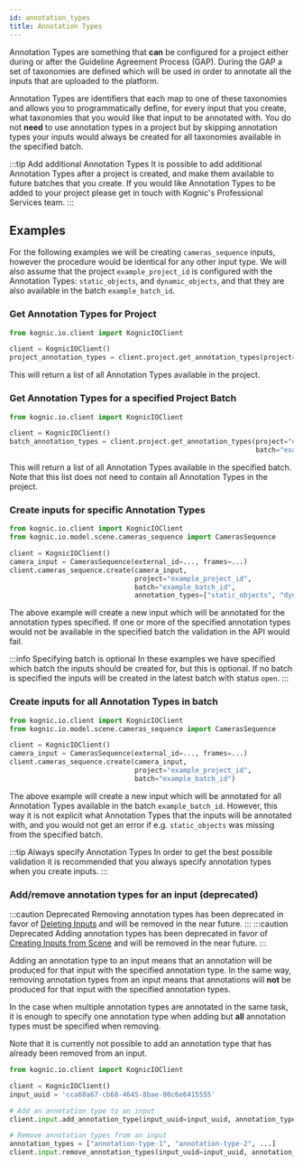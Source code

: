 ```yaml
---
id: annotation_types
title: Annotation Types
---
```


Annotation Types are something that **can** be configured for a project either during or after 
the Guideline Agreement Process (GAP). During the GAP a set of taxonomies are defined
which will be used in order to annotate all the inputs that are uploaded to the platform.

Annotation Types are identifiers that each map to one of these taxonomies and allows you
to programmatically define, for every input that you create, what taxonomies that you
would like that input to be annotated with. You do not **need** to use annotation types
in a project but by skipping annotation types your inputs would always be created for all
taxonomies available in the specified batch.

:::tip Add additional Annotation Types
It is possible to add additional Annotation Types after a project is created, and 
make them available to future batches that you create. If you would like Annotation
Types to be added to your project please get in touch with Kognic's Professional
Services team.
:::

## Examples
For the following examples we will be creating `cameras_sequence` inputs, however the
procedure would be identical for any other input type. We will also assume that the
project `example_project_id` is configured with the Annotation Types:
`static_objects`, and `dynamic_objects`, and that they are also available in the batch
`example_batch_id`.

### Get Annotation Types for Project
```python
from kognic.io.client import KognicIOClient

client = KognicIOClient()
project_annotation_types = client.project.get_annotation_types(project="example_project_id")
```
This will return a list of all Annotation Types available in the project.

### Get Annotation Types for a specified Project Batch
```python
from kognic.io.client import KognicIOClient

client = KognicIOClient()
batch_annotation_types = client.project.get_annotation_types(project="example_project_id",
                                                             batch="example_batch_id")
```
This will return a list of all Annotation Types available in the specified batch. 
Note that this list does not need to contain all Annotation Types in the project.

### Create inputs for specific Annotation Types
```python
from kognic.io.client import KognicIOClient
from kognic.io.model.scene.cameras_sequence import CamerasSequence

client = KognicIOClient()
camera_input = CamerasSequence(external_id=..., frames=...)
client.cameras_sequence.create(camera_input,
                               project="example_project_id",
                               batch="example_batch_id",
                               annotation_types=["static_objects", "dynamic_objects"])
```
The above example will create a new input which will be annotated for the annotation 
types specified. If one or more of the specified annotation types would not be available
in the specified batch the validation in the API would fail. 

:::info Specifying batch is optional
In these examples we have specified which batch the inputs should be created for, but this is optional. If 
no batch is specified the inputs will be created in the latest batch with status `open`. 
:::

### Create inputs for all Annotation Types in batch
```python
from kognic.io.client import KognicIOClient
from kognic.io.model.scene.cameras_sequence import CamerasSequence

client = KognicIOClient()
camera_input = CamerasSequence(external_id=..., frames=...)
client.cameras_sequence.create(camera_input,
                               project="example_project_id",
                               batch="example_batch_id")
```
The above example will create a new input which will be annotated for all Annotation
Types available in the batch `example_batch_id`. However, this way it is not explicit
what Annotation Types that the inputs will be annotated with, and you would not get an
error if e.g. `static_objects` was missing from the specified batch. 

:::tip Always specify Annotation Types
In order to get the best possible validation it is recommended that you always
specify annotation types when you create inputs.
:::

### Add/remove annotation types for an input (deprecated)

:::caution Deprecated
Removing annotation types has been deprecated in favor of 
[Deleting Inputs](/docs/kognic-io/working_with_scenes_and_inputs#deleting-inputs) and will be removed in
the near future. 
:::
:::caution Deprecated
Adding annotation types has been deprecated in favor of
[Creating Inputs from Scene](/docs/kognic-io/working_with_scenes_and_inputs#creating-inputs-from-scene) and will be 
removed in the near future.
:::

Adding an annotation type to an input means that an annotation will be produced for that input with the specified
annotation type. In the same way, removing annotation types from an input means that annotations will **not** be
produced for that input with the specified annotation types. 

In the case when multiple annotation types are annotated in the same task, it is enough to specify
one annotation type when adding but **all** annotation types must be specified when removing. 

Note that it is currently not possible to add an annotation type that has already been removed from an input.

```python
from kognic.io.client import KognicIOClient

client = KognicIOClient()
input_uuid = 'cca60a67-cb68-4645-8bae-00c6e6415555'

# Add an annotation type to an input
client.input.add_annotation_type(input_uuid=input_uuid, annotation_type="annotation-type")

# Remove annotation types from an input
annotation_types = ["annotation-type-1", "annotation-type-2", ...]
client.input.remove_annotation_types(input_uuid=input_uuid, annotation_type=annotation_types)

```

